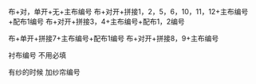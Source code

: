 布+对，单开+无+主布编号
布+对开+拼接1，2，5，6，10，11，12+主布编号+配布1编号
布+对开+拼接3，4+主布编号+配布1，2编号

布+单开+拼接7+主布编号+配布1编号
布+对开+拼接8，9+主布编号

衬布编号 不用必填

有纱的时候 加纱帘编号